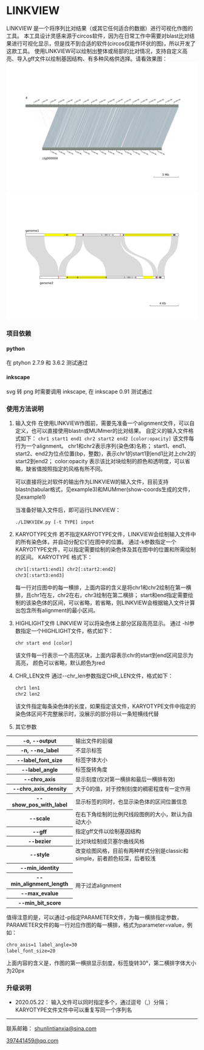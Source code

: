 # LINKVIEW
LINKVIEW 是一个将序列比对结果（或其它任何适合的数据）进行可视化作图的工具。
本工具设计灵感来源于circos软件，因为在日常工作中需要对blast比对结果进行可视化显示，但是找不到合适的软件(circos仅能作环状的图)，所以开发了这款工具。
使用LINKVIEW可以绘制出整体或局部的比对情况，支持自定义高亮、导入gff文件以绘制基因结构、有多种风格供选择。请看效果图：
![染色体比对图](imgs/example2.png)
![局部比对图](imgs/example3.png)

### 项目依赖
#### python
在 ptyhon 2.7.9 和 3.6.2 测试通过
#### inkscape
svg 转 png 时需要调用 inkscape, 在 inkscape 0.91 测试通过

### 使用方法说明

1. 输入文件 
    在使用LINKVIEW作图前，需要先准备一个alignment文件，可以自定义，也可以直接使用blastn或MUMmer的比对结果。
    自定义的输入文件格式如下：
    ```chr1 start1 end1 chr2 start2 end2 [color:opacity]```
    该文件每行为一个alignment。
    chr1和chr2表示序列(染色体)名称；
    start1、end1、start2、end2为位点位置(bp，整数)，表示chr1的start1到end1比对上chr2的start2到end2；
    color:opacity 表示该比对块绘制的颜色和透明度，可以省略，缺省值按照指定的风格有所不同。
    
    

     可以直接将比对软件的输出作为LINKVIEW的输入文件，目前支持blastn(tabular格式，见example3)和MUMmer(show-coords生成的文件，见example1)
    
    

    当准备好输入文件后，即可运行LINKVIEW：
    ```
    ./LINKVIEW.py [-t TYPE] input
    ```

    
2. KARYOTYPE文件 
    若不指定KARYOTYPE文件，LINKVIEW会绘制输入文件中的所有染色体，并自动分配它们在图中的位置。
    通过-k参数指定一个KARYOTYPE文件，可以指定需要绘制的染色体及其在图中的位置和所需绘制的区间。
    KARYOTYPE 格式下：
    
    ```
    chr1[:start1:end1] chr2[:start2:end2]
    chr3[:start3:end3]
    ```
    每一行对应图中的每一横排，上面内容的含义是将chr1和chr2绘制在第一横排，且chr1在左，chr2在右，chr3绘制在第二横排；
    start和end指定需要绘制的该染色体的区间，可以省略，若省略，则LINKVIEW会根据输入文件计算出包含所有alignment的最小区间。
    
3. HIGHLIGHT文件 
    LINKVIEW 可以将染色体上部分区段高亮显示。
    通过 -hl参数指定一个HIGHLIGHT文件，格式如下：
    
    ```
    chr start end [color]
    ```
    该文件每一行表示一个高亮区块，上面内容表示chr的start到end区间显示为高亮，
    颜色可以省略，默认颜色为red
    
4. CHR_LEN文件 
   通过--chr_len参数指定CHR_LEN文件，格式如下：
   
    ```
    chr1 len1
    chr2 len2
    ```
    该文件指定每条染色体的长度，如果指定该文件，KARYOTYPE文件中指定的染色体区间不完整展示时，没展示的部分将以一条短横线代替
   
5. 其它参数 
   
  <table>
  <tr>
		<th>-o, --output</th>
		<td>输出文件的前缀</td>
	</tr>
	<tr>
    <th>-n, --no_label</th>
		<td>不显示标签</td>
	</tr>
	<tr>
    <th>--label_font_size</th>
    <td>标签字体大小</td>
  </tr>
	<tr>
    <th>--label_angle</th>
    <td>标签旋转角度</td>
  </tr>
	<tr>
    <th>--chro_axis</th>
    <td>显示刻度(仅对第一横排和最后一横排有效)</td>
  </tr>
	<tr>
    <th>--chro_axis_density</th>
    <td>大于0的值，对于控制刻度的稠密程度有一定作用</td>
  </tr>
  <tr>
    <th>--show_pos_with_label</th>
    <td>显示标签的同时，也显示染色体的区间位置信息</td>
  </tr>
  <tr>
    <th>--scale</th>
    <td>在右下角绘制的比例尺线段图例的大小，默认为自动大小</td>
  </tr>
  <tr>
    <th>--gff</th>
    <td>指定gff文件以绘制基因结构</td>
  </tr>
  <tr>
    <th>--bezier</th>
    <td>比对块绘制成贝塞尔曲线风格</td>
  </tr>
  <tr>
    <th>--style</th>
    <td>改变绘图风格，目前有两种样式分别是classic和simple，前者颜色较深，后者较浅</td>
  </tr>
  <tr>
    <th>--min_identity</th>
    <td rowspan="43">用于过滤alignment</td>
  </tr>
  <tr>
    <th>--min_alignment_length</th>

  </tr>
  <tr>
    <th>--max_evalue</th>
    
  </tr>
  <tr>
    <th>--min_bit_score</th>
  </tr>
</table>

值得注意的是，可以通过-p指定PARAMETER文件，为每一横排指定参数，PARAMETER文件的每一行对应作图的每一横排，格式为parameter=value，例如：
```
chro_axis=1 label_angle=30
label_font_size=20
```
上面内容的含义是，作图的第一横排显示刻度，标签旋转30°，第二横排字体大小为20px

### 升级说明
- 2020.05.22： 输入文件可以同时指定多个，通过逗号（,）分隔；KARYOTYPE文件文件中可以重复写同一个序列名


<hr>
联系邮箱：
<a href="mailto:shunlintianxia@sina.com">shunlintianxia@sina.com</a>

397441459@qq.com


​         


